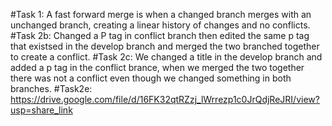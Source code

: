 #Task 1: A fast forward merge is when a changed branch merges with an unchanged branch, creating a linear history of changes and no conflicts.
#Task 2b: Changed a P tag in conflict branch then edited the same p tag that existsed in the develop branch and merged the two branched together to create a conflict.
#Task 2c: We changed a title in the develop branch and added a p tag in the conflict brance, when we merged the two together there was not a conflict even though we changed something in both branches.
#Task2e: https://drive.google.com/file/d/16FK32qtRZzj_lWrrezp1c0JrQdjReJRI/view?usp=share_link
